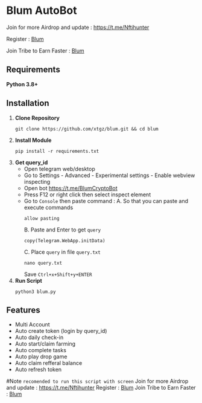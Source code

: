 # Blum AutoBot

Join for more Airdrop and update : https://t.me/Nftihunter

Register : [Blum](https://t.me/BlumCryptoBot/app?startapp=ref_OkMMgHB7nE)

Join Tribe to Earn Faster : [Blum](https://t.me/BlumCryptoBot/app?startapp=tribe_alloffmovie-ref_OkMMgHB7nE)

## Requirements
   **Python 3.8+**

## Installation

1. **Clone Repository**
     ```
     git clone https://github.com/xtgz/blum.git && cd blum
     ``` 
2. **Install Module**
     ```
     pip install -r requirements.txt
     ```
3. **Get query_id**
   - Open telegram web/desktop
   - Go to Settings - Advanced - Experimental settings - Enable webview inspecting
   - Open bot https://t.me/BlumCryptoBot
   - Press F12 or right click then select inspect element
   - Go to ```Console``` then paste command :
     A. So that you can paste and execute commands
        ```
        allow pasting
        ``` 
     B. Paste and Enter to get ```query```
        ```
        copy(Telegram.WebApp.initData)
        ``` 
     C. Place ```query``` in file ```query.txt```
        ```
        nano query.txt
        ``` 
        Save ```Ctrl+x+Shift+y+ENTER```
4. **Run Script**
     ```
     python3 blum.py
     ```

## Features
   -  Multi Account
   -  Auto create token (login by query_id)
   -  Auto daily check-in
   -  Auto start/claim farming
   -  Auto complete tasks
   -  Auto play drop game
   -  Auto claim refferal balance
   -  Auto refresh token

#Note
```recomended to run this script with screen```
Join for more Airdrop and update : https://t.me/Nftihunter
Register : [Blum](https://t.me/BlumCryptoBot/app?startapp=ref_OkMMgHB7nE)
Join Tribe to Earn Faster : [Blum](https://t.me/BlumCryptoBot/app?startapp=tribe_alloffmovie-ref_OkMMgHB7nE)
